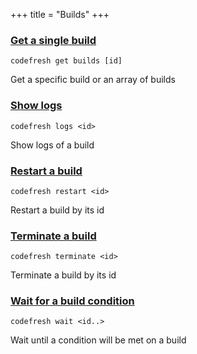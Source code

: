 +++
title = "Builds"
+++

### [Get a single build](get-a-single-build)
`codefresh get builds [id]`

Get a specific build or an array of builds

### [Show logs](show-logs)
`codefresh logs <id>`

Show logs of a build

### [Restart a build](restart-a-build)
`codefresh restart <id>`

Restart a build by its id

### [Terminate a build](terminate-a-build)
`codefresh terminate <id>`

Terminate a build by its id

### [Wait for a build condition](wait-for-a-build-condition)
`codefresh wait <id..>`

Wait until a condition will be met on a build

